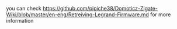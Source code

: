 you can check https://github.com/pipiche38/Domoticz-Zigate-Wiki/blob/master/en-eng/Retreiving-Legrand-Firmware.md for more information
